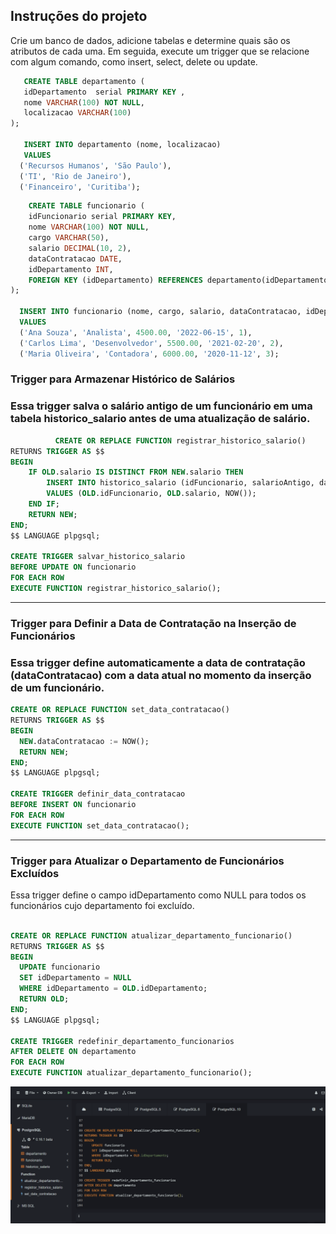 ## Instruções do projeto


Crie um banco de dados, adicione tabelas e determine quais são os atributos de cada uma. Em seguida, execute um trigger que se relacione com algum comando, como insert, select, delete ou update.

 ```sql
    CREATE TABLE departamento (
    idDepartamento  serial PRIMARY KEY ,
    nome VARCHAR(100) NOT NULL,
    localizacao VARCHAR(100)
);

    INSERT INTO departamento (nome, localizacao)
    VALUES
   ('Recursos Humanos', 'São Paulo'),
   ('TI', 'Rio de Janeiro'),
   ('Financeiro', 'Curitiba');

```

  
    
```sql
    CREATE TABLE funcionario (
    idFuncionario serial PRIMARY KEY,
    nome VARCHAR(100) NOT NULL,
    cargo VARCHAR(50),
    salario DECIMAL(10, 2),
    dataContratacao DATE,
    idDepartamento INT,
    FOREIGN KEY (idDepartamento) REFERENCES departamento(idDepartamento)
);

  INSERT INTO funcionario (nome, cargo, salario, dataContratacao, idDepartamento)
  VALUES
  ('Ana Souza', 'Analista', 4500.00, '2022-06-15', 1),
  ('Carlos Lima', 'Desenvolvedor', 5500.00, '2021-02-20', 2),
  ('Maria Oliveira', 'Contadora', 6000.00, '2020-11-12', 3);


```

    


### Trigger para Armazenar Histórico de Salários
### Essa trigger salva o salário antigo de um funcionário em uma tabela historico_salario antes de uma atualização de salário.

```sql
          CREATE OR REPLACE FUNCTION registrar_historico_salario()
RETURNS TRIGGER AS $$
BEGIN
    IF OLD.salario IS DISTINCT FROM NEW.salario THEN
        INSERT INTO historico_salario (idFuncionario, salarioAntigo, dataAlteracao)
        VALUES (OLD.idFuncionario, OLD.salario, NOW());
    END IF;
    RETURN NEW;
END;
$$ LANGUAGE plpgsql;

CREATE TRIGGER salvar_historico_salario
BEFORE UPDATE ON funcionario
FOR EACH ROW
EXECUTE FUNCTION registrar_historico_salario();

  ```
*****************************************************************************
### Trigger para Definir a Data de Contratação na Inserção de Funcionários
### Essa trigger define automaticamente a data de contratação (dataContratacao) com a data atual no momento da inserção de um funcionário.

  ```sql
CREATE OR REPLACE FUNCTION set_data_contratacao()
RETURNS TRIGGER AS $$
BEGIN
    NEW.dataContratacao := NOW();
    RETURN NEW;
END;
$$ LANGUAGE plpgsql;

CREATE TRIGGER definir_data_contratacao
BEFORE INSERT ON funcionario
FOR EACH ROW
EXECUTE FUNCTION set_data_contratacao();
  ```
******************************************************************************

  
### Trigger para Atualizar o Departamento de Funcionários Excluídos
Essa trigger define o campo idDepartamento como NULL para todos os funcionários cujo departamento foi excluído.

  ```sql

CREATE OR REPLACE FUNCTION atualizar_departamento_funcionario()
RETURNS TRIGGER AS $$
BEGIN
    UPDATE funcionario
    SET idDepartamento = NULL
    WHERE idDepartamento = OLD.idDepartamento;
    RETURN OLD;
END;
$$ LANGUAGE plpgsql;

CREATE TRIGGER redefinir_departamento_funcionarios
AFTER DELETE ON departamento
FOR EACH ROW
EXECUTE FUNCTION atualizar_departamento_funcionario();

```
![Resultado](image-3.png)